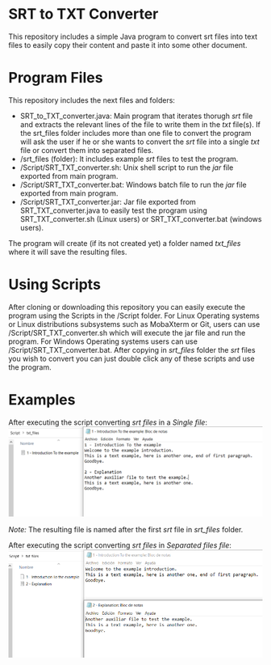 # SRT to TXT Converter
This repository includes a simple Java program to convert srt files into text files to easily copy their content and paste it into some other document.

# Program Files
This repository includes the next files and folders: 
- SRT_to_TXT_converter.java: Main program that iterates thorugh _srt_ file and extracts the relevant lines of the file to write them in the _txt_ file(s). If the srt_files folder includes more than one file to convert the program will ask the user if he or she wants to convert the _srt_ file into a single _txt_ file or convert them into separated files. 
- /srt_files (folder): It includes example _srt_ files to test the program. 
- /Script/SRT_TXT_converter.sh: Unix shell script to run the _jar_ file exported from main program. 
- /Script/SRT_TXT_converter.bat: Windows batch file to run the _jar_ file exported from main program.
- /Script/SRT_TXT_converter.jar: Jar file exported from SRT_TXT_converter.java to easily test the program using SRT_TXT_converter.sh (Linux users) or SRT_TXT_converter.bat (windows users).

The program will create (if its not created yet) a folder named _txt_files_ where it will save the resulting files.

# Using Scripts
After cloning or downloading this repository you can easily execute the program using the Scripts in the /Script folder. For Linux Operating systems or Linux distributions subsystems such as MobaXterm or Git, users can use /Script/SRT_TXT_converter.sh which will execute the jar file and run the program. For Windows Operating systems users can use /Script/SRT_TXT_converter.bat. 
After copying in _srt_files_ folder the _srt_ files you wish to convert you can just double click any of these scripts and use the program.

# Examples
After executing the script converting _srt files_ in a _Single file_:
![alt text](https://raw.githubusercontent.com/Gares95/SRT_to_Txt_converter/master/Img/Single%20File.PNG)

*Note:* The resulting file is named after the first _srt_ file in _srt_files_ folder.

After executing the script converting _srt files_ in _Separated files file_:
![alt text](https://raw.githubusercontent.com/Gares95/SRT_to_Txt_converter/master/Img/Sep%20Files.PNG)